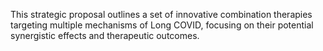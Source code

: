 This strategic proposal outlines a set of innovative combination therapies targeting multiple mechanisms of Long COVID, focusing on their potential synergistic effects and therapeutic outcomes.
